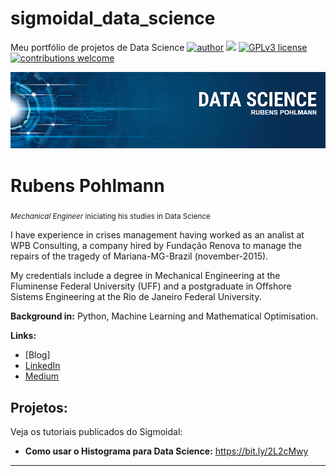 # sigmoidal_data_science
Meu portfólio de projetos de Data Science
[![author](https://img.shields.io/badge/author-carlosfab-red.svg)](https://www.linkedin.com/in/carlosfab) [![](https://img.shields.io/badge/python-3.7+-blue.svg)](https://www.python.org/downloads/release/python-365/) [![GPLv3 license](https://img.shields.io/badge/License-GPLv3-blue.svg)](http://perso.crans.org/besson/LICENSE.html) [![contributions welcome](https://img.shields.io/badge/contributions-welcome-brightgreen.svg?style=flat)](https://github.com/carlosfab/data_science/issues)

<p align="center">
  <img src="banner_DATA SCIENCE.png" >
</p>

# Rubens Pohlmann
<sub>*Mechanical Engineer* iniciating his studies in Data Science</sub>

I have experience in crises management having worked as an analist at WPB Consulting, a company hired by Fundação Renova to manage the repairs of the tragedy of Mariana-MG-Brazil (november-2015).

My credentials include a degree in Mechanical Engineering at the Fluminense Federal University (UFF) and a postgraduate in Offshore Sistems Engineering at the Rio de Janeiro Federal University.

**Background in:** Python, Machine Learning and Mathematical Optimisation.

**Links:**
* [Blog]
* [LinkedIn](https://www.linkedin.com/in/rubens-pohlmann-553a37167/)
* [Medium](https://www.medium.com)


## Projetos:
Veja os tutoriais publicados do Sigmoidal:

* **Como usar o Histograma para Data Science:** https://bit.ly/2L2cMwy


---
